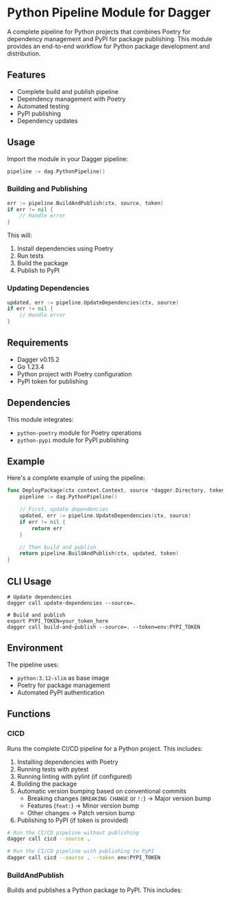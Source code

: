 # Python Pipeline Module for Dagger

A complete pipeline for Python projects that combines Poetry for dependency management and PyPI for package publishing. This module provides an end-to-end workflow for Python package development and distribution.

## Features

- Complete build and publish pipeline
- Dependency management with Poetry
- Automated testing
- PyPI publishing
- Dependency updates

## Usage

Import the module in your Dagger pipeline:

```go
pipeline := dag.PythonPipeline()
```

### Building and Publishing

```go
err := pipeline.BuildAndPublish(ctx, source, token)
if err != nil {
    // Handle error
}
```

This will:

1. Install dependencies using Poetry
2. Run tests
3. Build the package
4. Publish to PyPI

### Updating Dependencies

```go
updated, err := pipeline.UpdateDependencies(ctx, source)
if err != nil {
    // Handle error
}
```

## Requirements

- Dagger v0.15.2
- Go 1.23.4
- Python project with Poetry configuration
- PyPI token for publishing

## Dependencies

This module integrates:

- `python-poetry` module for Poetry operations
- `python-pypi` module for PyPI publishing

## Example

Here's a complete example of using the pipeline:

```go
func DeployPackage(ctx context.Context, source *dagger.Directory, token *dagger.Secret) error {
    pipeline := dag.PythonPipeline()

    // First, update dependencies
    updated, err := pipeline.UpdateDependencies(ctx, source)
    if err != nil {
        return err
    }

    // Then build and publish
    return pipeline.BuildAndPublish(ctx, updated, token)
}
```

## CLI Usage

```shell
# Update dependencies
dagger call update-dependencies --source=.

# Build and publish
export PYPI_TOKEN=your_token_here
dagger call build-and-publish --source=. --token=env:PYPI_TOKEN
```

## Environment

The pipeline uses:

- `python:3.12-slim` as base image
- Poetry for package management
- Automated PyPI authentication

## Functions

### CICD

Runs the complete CI/CD pipeline for a Python project. This includes:

1. Installing dependencies with Poetry
2. Running tests with pytest
3. Running linting with pylint (if configured)
4. Building the package
5. Automatic version bumping based on conventional commits
   - Breaking changes (`BREAKING CHANGE` or `!:`) -> Major version bump
   - Features (`feat:`) -> Minor version bump
   - Other changes -> Patch version bump
6. Publishing to PyPI (if token is provided)

```bash
# Run the CI/CD pipeline without publishing
dagger call cicd --source .

# Run the CI/CD pipeline with publishing to PyPI
dagger call cicd --source . --token env:PYPI_TOKEN
```

### BuildAndPublish

Builds and publishes a Python package to PyPI. This includes:
